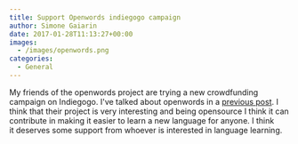 ```yaml
---
title: Support Openwords indiegogo campaign
author: Simone Gaiarin
date: 2017-01-28T11:13:27+00:00
images:
  - /images/openwords.png
categories:
  - General
---
```

My friends of the openwords project are trying a new crowdfunding campaign on Indiegogo. I've talked about openwords in a [previous post][1]. I think that their project is very interesting and being opensource I think it can contribute in making it easier to learn a new language for anyone. I think it deserves some support from whoever is interested in language learning.

[1]: /posts/2015-05-05-support-openwords-kickstarter-campaign 
